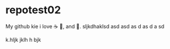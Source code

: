 # repotest02
My github kie 
i love :coffee: :pizza:, and :dancer:.
sljkdhaklsd
asd
 asd
  as d
   as
   d a
   sd 
   
k.hljk jklh h bjk 

